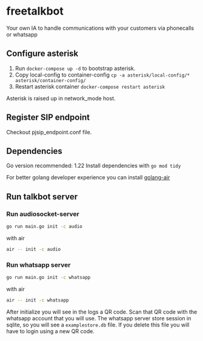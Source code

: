 # freetalkbot
Your own IA to handle communications with your customers via phonecalls or whatsapp

## Configure asterisk

1. Run `docker-compose up -d` to bootstrap asterisk.
2. Copy local-config to container-config `cp -a asterisk/local-config/* asterisk/container-config/`
3. Restart asterisk container `docker-compose restart asterisk`

Asterisk is raised up in network_mode host.

## Register SIP endpoint

Checkout pjsip_endpoint.conf file.

## Dependencies

Go version recommended: 1.22
Install dependencies with `go mod tidy`

For better golang developer experience you can install [golang-air](https://github.com/cosmtrek/air)

## Run talkbot server

### Run audiosocket-server

```sh
go run main.go init -c audio
```

with air

```sh
air -- init -c audio
```

### Run whatsapp server

```sh
go run main.go init -c whatsapp
```

with air

```sh
air -- init -c whatsapp
```

After initialize you will see in the logs a QR code. Scan that QR code with the whatsapp account that you will use.
The whatsapp server store session in sqlite, so you will see a `examplestore.db` file. If you delete this file you will have to login using a new QR code.